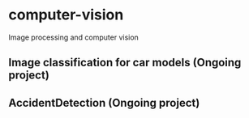 # computer-vision
Image processing and computer vision 
## Image classification for car models (Ongoing project)

## AccidentDetection (Ongoing project)
